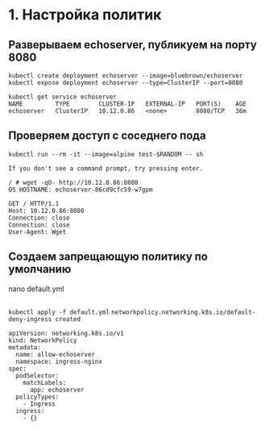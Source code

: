 # 1. Настройка политик

## Разверываем echoserver, публикуем на порту 8080  

```
kubectl create deployment echoserver --image=bluebrown/echoserver
kubectl expose deployment echoserver --type=ClusterIP --port=8080
```

```
kubectl get service echoserver
NAME         TYPE        CLUSTER-IP   EXTERNAL-IP   PORT(S)    AGE
echoserver   ClusterIP   10.12.0.86   <none>        8080/TCP   36m
```


## Проверяем доступ с соседнего пода

`kubectl run --rm -it --image=alpine test-$RANDOM -- sh`

```
If you don't see a command prompt, try pressing enter.

/ # wget -qO- http://10.12.0.86:8080
OS HOSTNAME: echoserver-86cd9cfc59-w7gpm

GET / HTTP/1.1
Host: 10.12.0.86:8080
Connection: close
Connection: close
User-Agent: Wget
```

## Создаем запрещающую политику по умолчанию

nano default.yml

```

```


`kubectl apply -f default.yml`
`networkpolicy.networking.k8s.io/default-deny-ingress created`








```
apiVersion: networking.k8s.io/v1
kind: NetworkPolicy
metadata:
  name: allow-echoserver
  namespace: ingress-nginx
spec:
  podSelector: 
    matchLabels:
      app: echoserver
  policyTypes:
    - Ingress
  ingress: 
    - {}
 ``` 






















